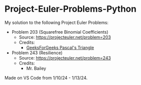 # Project-Euler-Problems-Python
My solution to the following Project Euler Problems:
- Problem 203 (Squarefree Binomial Coefficients)
    - Source: https://projecteuler.net/problem=203
    - Credits:
        - [GeeksForGeeks Pascal's Triangle](https://www.geeksforgeeks.org/python-program-to-print-pascals-triangle/)
- Problem 243 (Resilience)
    - Source: https://projecteuler.net/problem=243
    - Credits:
        - Mr. Bailey
    
Made on VS Code from 1/10/24 - 1/13/24. 
